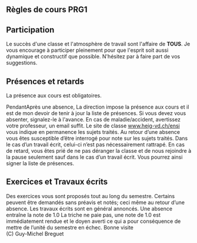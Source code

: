 ## Règles de cours PRG1

## Participation

Le succès d'une classe et l'atmosphère de travail sont l'affaire de **TOUS**.
Je vous encourage à participer pleinement pour que l'esprit soit aussi dynamique et constructif que possible.
N'hésitez par à faire part de vos suggestions.

## Présences et retards
La présence aux cours est obligatoires.

PendantAprès une absence, 
La direction impose la présence aux cours et il est de mon devoir de tenir à jour la liste de
présences. Si vous devez vous absenter, signalez-le à l'avance. En cas de maladie/accident,
avertissez votre professeur, un email suffit.
Le site de classe www.heig-vd.ch/ensi vous indique en permanence les sujets traités. Au retour
d’une absence vous êtes susceptible d’être interrogé pour note sur les sujets traités. Dans le cas
d’un travail écrit, celui-ci n’est pas nécessairement rattrapé.
En cas de retard, vous êtes prié de ne pas déranger la classe et de nous rejoindre à la pause
seulement sauf dans le cas d’un travail écrit. Vous pourrez ainsi signer la liste de présences.
## Exercices et Travaux écrits
Des exercices vous sont proposés tout au long du semestre. Certains peuvent être demandés
sans préavis et notés; ceci même au retour d’une absence.
Les travaux écrits sont en général annoncés. Une absence entraîne la note de 1.0
La triche ne paie pas, une note de 1.0 est immédiatement rendue et le doyen averti ce qui a pour
conséquence de mettre de l’unité du semestre en échec.
Bonne visite</br>
(C) Guy-Michel Breguet
